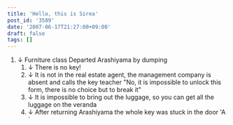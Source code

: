 ```yaml
---
title: 'Hello, this is Sirea'
post_id: '3589'
date: '2007-06-17T21:27:00+09:00'
draft: false
tags: []
---
```


1.  ↓ Furniture class Departed Arashiyama by dumping
    1.  ↓ There is no key!
    2.  ↓ It is not in the real estate agent, the management company is absent and calls the key teacher "No, it is impossible to unlock this form, there is no choice but to break it"
    3.  ↓ It is impossible to bring out the luggage, so you can get all the luggage on the veranda
    4.  ↓ After returning Arashiyama the whole key was stuck in the door 'A `
